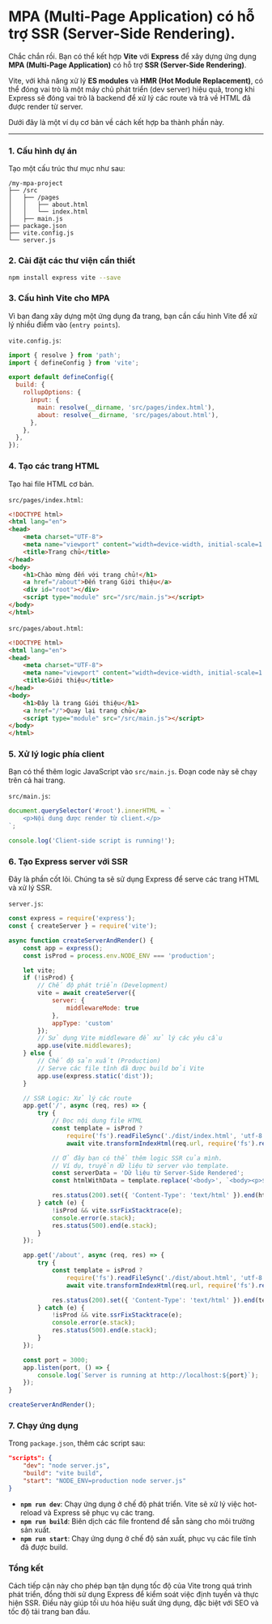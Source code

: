 # MPA (Multi-Page Application) có hỗ trợ SSR (Server-Side Rendering).

Chắc chắn rồi. Bạn có thể kết hợp **Vite** với **Express** để xây dựng ứng dụng **MPA (Multi-Page Application)** có hỗ trợ **SSR (Server-Side Rendering)**.

Vite, với khả năng xử lý **ES modules** và **HMR (Hot Module Replacement)**, có thể đóng vai trò là một máy chủ phát triển (dev server) hiệu quả, trong khi Express sẽ đóng vai trò là backend để xử lý các route và trả về HTML đã được render từ server.

Dưới đây là một ví dụ cơ bản về cách kết hợp ba thành phần này.

-----

### 1\. Cấu hình dự án

Tạo một cấu trúc thư mục như sau:

```
/my-mpa-project
├── /src
│   ├── /pages
│   │   ├── about.html
│   │   └── index.html
│   ├── main.js
├── package.json
├── vite.config.js
└── server.js
```

### 2\. Cài đặt các thư viện cần thiết

```bash
npm install express vite --save
```

### 3\. Cấu hình Vite cho MPA

Vì bạn đang xây dựng một ứng dụng đa trang, bạn cần cấu hình Vite để xử lý nhiều điểm vào (`entry points`).

`vite.config.js`:

```javascript
import { resolve } from 'path';
import { defineConfig } from 'vite';

export default defineConfig({
  build: {
    rollupOptions: {
      input: {
        main: resolve(__dirname, 'src/pages/index.html'),
        about: resolve(__dirname, 'src/pages/about.html'),
      },
    },
  },
});
```

### 4\. Tạo các trang HTML

Tạo hai file HTML cơ bản.

`src/pages/index.html`:

```html
<!DOCTYPE html>
<html lang="en">
<head>
    <meta charset="UTF-8">
    <meta name="viewport" content="width=device-width, initial-scale=1.0">
    <title>Trang chủ</title>
</head>
<body>
    <h1>Chào mừng đến với trang chủ!</h1>
    <a href="/about">Đến trang Giới thiệu</a>
    <div id="root"></div>
    <script type="module" src="/src/main.js"></script>
</body>
</html>
```

`src/pages/about.html`:

```html
<!DOCTYPE html>
<html lang="en">
<head>
    <meta charset="UTF-8">
    <meta name="viewport" content="width=device-width, initial-scale=1.0">
    <title>Giới thiệu</title>
</head>
<body>
    <h1>Đây là trang Giới thiệu</h1>
    <a href="/">Quay lại trang chủ</a>
    <script type="module" src="/src/main.js"></script>
</body>
</html>
```

### 5\. Xử lý logic phía client

Bạn có thể thêm logic JavaScript vào `src/main.js`. Đoạn code này sẽ chạy trên cả hai trang.

`src/main.js`:

```javascript
document.querySelector('#root').innerHTML = `
    <p>Nội dung được render từ client.</p>
`;

console.log('Client-side script is running!');
```

### 6\. Tạo Express server với SSR

Đây là phần cốt lõi. Chúng ta sẽ sử dụng Express để serve các trang HTML và xử lý SSR.

`server.js`:

```javascript
const express = require('express');
const { createServer } = require('vite');

async function createServerAndRender() {
    const app = express();
    const isProd = process.env.NODE_ENV === 'production';

    let vite;
    if (!isProd) {
        // Chế độ phát triển (Development)
        vite = await createServer({
            server: {
                middlewareMode: true
            },
            appType: 'custom'
        });
        // Sử dụng Vite middleware để xử lý các yêu cầu
        app.use(vite.middlewares);
    } else {
        // Chế độ sản xuất (Production)
        // Serve các file tĩnh đã được build bởi Vite
        app.use(express.static('dist'));
    }

    // SSR Logic: Xử lý các route
    app.get('/', async (req, res) => {
        try {
            // Đọc nội dung file HTML
            const template = isProd ?
                require('fs').readFileSync('./dist/index.html', 'utf-8') :
                await vite.transformIndexHtml(req.url, require('fs').readFileSync('./src/pages/index.html', 'utf-8'));

            // Ở đây bạn có thể thêm logic SSR của mình.
            // Ví dụ, truyền dữ liệu từ server vào template.
            const serverData = 'Dữ liệu từ Server-Side Rendered';
            const htmlWithData = template.replace('<body>', `<body><p>${serverData}</p>`);

            res.status(200).set({ 'Content-Type': 'text/html' }).end(htmlWithData);
        } catch (e) {
            !isProd && vite.ssrFixStacktrace(e);
            console.error(e.stack);
            res.status(500).end(e.stack);
        }
    });

    app.get('/about', async (req, res) => {
        try {
            const template = isProd ?
                require('fs').readFileSync('./dist/about.html', 'utf-8') :
                await vite.transformIndexHtml(req.url, require('fs').readFileSync('./src/pages/about.html', 'utf-8'));

            res.status(200).set({ 'Content-Type': 'text/html' }).end(template);
        } catch (e) {
            !isProd && vite.ssrFixStacktrace(e);
            console.error(e.stack);
            res.status(500).end(e.stack);
        }
    });

    const port = 3000;
    app.listen(port, () => {
        console.log(`Server is running at http://localhost:${port}`);
    });
}

createServerAndRender();
```

### 7\. Chạy ứng dụng

Trong `package.json`, thêm các script sau:

```json
"scripts": {
    "dev": "node server.js",
    "build": "vite build",
    "start": "NODE_ENV=production node server.js"
}
```

  * **`npm run dev`**: Chạy ứng dụng ở chế độ phát triển. Vite sẽ xử lý việc hot-reload và Express sẽ phục vụ các trang.
  * **`npm run build`**: Biên dịch các file frontend để sẵn sàng cho môi trường sản xuất.
  * **`npm run start`**: Chạy ứng dụng ở chế độ sản xuất, phục vụ các file tĩnh đã được build.

### Tổng kết

Cách tiếp cận này cho phép bạn tận dụng tốc độ của Vite trong quá trình phát triển, đồng thời sử dụng Express để kiểm soát việc định tuyến và thực hiện SSR. Điều này giúp tối ưu hóa hiệu suất ứng dụng, đặc biệt với SEO và tốc độ tải trang ban đầu.